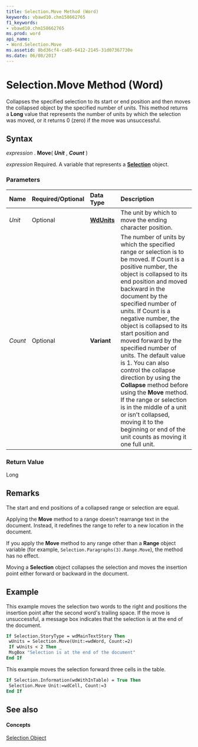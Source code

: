 ```yaml
---
title: Selection.Move Method (Word)
keywords: vbawd10.chm158662765
f1_keywords:
- vbawd10.chm158662765
ms.prod: word
api_name:
- Word.Selection.Move
ms.assetid: 8bd36cf4-ca05-6412-2145-31d07367730e
ms.date: 06/08/2017
---
```



# Selection.Move Method (Word)

Collapses the specified selection to its start or end position and then moves the collapsed object by the specified number of units. This method returns a  **Long** value that represents the number of units by which the selection was moved, or it returns 0 (zero) if the move was unsuccessful.


## Syntax

 _expression_ . **Move**( **_Unit_** , **_Count_** )

 _expression_ Required. A variable that represents a **[Selection](selection-object-word.md)** object.


### Parameters



|**Name**|**Required/Optional**|**Data Type**|**Description**|
|:-----|:-----|:-----|:-----|
| _Unit_|Optional| **[WdUnits](wdunits-enumeration-word.md)**|The unit by which to move the ending character position.|
| _Count_|Optional| **Variant**|The number of units by which the specified range or selection is to be moved. If Count is a positive number, the object is collapsed to its end position and moved backward in the document by the specified number of units. If Count is a negative number, the object is collapsed to its start position and moved forward by the specified number of units. The default value is 1. You can also control the collapse direction by using the  **Collapse** method before using the **Move** method. If the range or selection is in the middle of a unit or isn't collapsed, moving it to the beginning or end of the unit counts as moving it one full unit.|

### Return Value

Long


## Remarks

The start and end positions of a collapsed range or selection are equal.

Applying the  **Move** method to a range doesn't rearrange text in the document. Instead, it redefines the range to refer to a new location in the document.

If you apply the  **Move** method to any range other than a **Range** object variable (for example, `Selection.Paragraphs(3).Range.Move`), the method has no effect.

Moving a  **Selection** object collapses the selection and moves the insertion point either forward or backward in the document.


## Example

This example moves the selection two words to the right and positions the insertion point after the second word's trailing space. If the move is unsuccessful, a message box indicates that the selection is at the end of the document.


```vb
If Selection.StoryType = wdMainTextStory Then 
 wUnits = Selection.Move(Unit:=wdWord, Count:=2) 
 If wUnits < 2 Then _ 
 MsgBox "Selection is at the end of the document" 
End If
```

This example moves the selection forward three cells in the table.




```vb
If Selection.Information(wdWithInTable) = True Then 
 Selection.Move Unit:=wdCell, Count:=3 
End If
```


## See also


#### Concepts


[Selection Object](selection-object-word.md)

